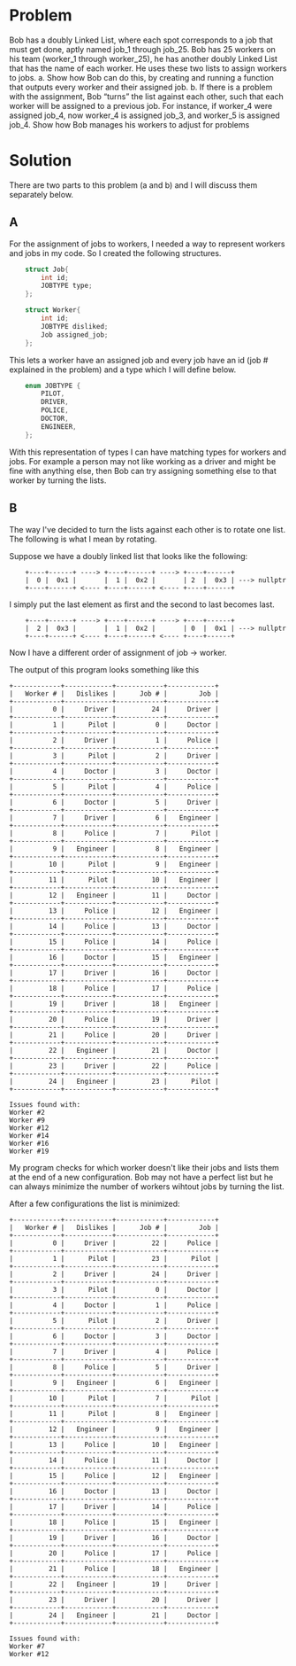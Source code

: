 # Problem

Bob has a doubly Linked List, where each spot corresponds to a job that must get done,
aptly named job_1 through job_25. Bob has 25 workers on his team (worker_1 through
worker_25), he has another doubly Linked List that has the name of each worker. He
uses these two lists to assign workers to jobs.
    a. Show how Bob can do this, by creating and running a function that outputs every
worker and their assigned job.
    b. If there is a problem with the assignment, Bob “turns” the list against each other,
such that each worker will be assigned to a previous job. For instance, if
worker_4 were assigned job_4, now worker_4 is assigned job_3, and worker_5 is
assigned job_4. Show how Bob manages his workers to adjust for problems

# Solution

There are two parts to this problem (a and b) and I will discuss them separately below.

## A

For the assignment of jobs to workers, I needed a way to represent workers and jobs in my code. So I created the following structures.

```cpp
    struct Job{
        int id;
        JOBTYPE type;
    };

    struct Worker{
        int id;
        JOBTYPE disliked;
        Job assigned_job;
    };
```

This lets a worker have an assigned job and every job have an id (job # explained in the problem) and a type which I will define below.

```cpp
    enum JOBTYPE {
        PILOT,
        DRIVER,
        POLICE,
        DOCTOR,
        ENGINEER,
    };
```

With this representation of types I can have matching types for workers and jobs. For example a person may not like working as a driver and might be fine with anything else, then Bob can try assigning something else to that worker by turning the lists.



## B

The way I've decided to turn the lists against each other is to rotate one list. The following is what I mean by rotating.

Suppose we have a doubly linked list that looks like the following:
```
    +----+------+ ----> +----+------+ ----> +----+------+
    |  0 |  0x1 |       |  1 |  0x2 |       | 2  |  0x3 | ---> nullptr
    +----+------+ <---- +----+------+ <---- +----+------+
```

I simply put the last element as first and the second to last becomes last.
```
    +----+------+ ----> +----+------+ ----> +----+------+
    |  2 |  0x3 |       |  1 |  0x2 |       | 0  |  0x1 | ---> nullptr
    +----+------+ <---- +----+------+ <---- +----+------+
```

Now I have a different order of assignment of job -> worker.

The output of this program looks something like this
``` 
+------------+------------+------------+------------+
|   Worker # |   Dislikes |      Job # |        Job | 
+------------+------------+------------+------------+
|          0 |     Driver |         24 |     Driver | 
+------------+------------+------------+------------+
|          1 |      Pilot |          0 |     Doctor | 
+------------+------------+------------+------------+
|          2 |     Driver |          1 |     Police | 
+------------+------------+------------+------------+
|          3 |      Pilot |          2 |     Driver | 
+------------+------------+------------+------------+
|          4 |     Doctor |          3 |     Doctor | 
+------------+------------+------------+------------+
|          5 |      Pilot |          4 |     Police | 
+------------+------------+------------+------------+
|          6 |     Doctor |          5 |     Driver | 
+------------+------------+------------+------------+
|          7 |     Driver |          6 |   Engineer | 
+------------+------------+------------+------------+
|          8 |     Police |          7 |      Pilot | 
+------------+------------+------------+------------+
|          9 |   Engineer |          8 |   Engineer | 
+------------+------------+------------+------------+
|         10 |      Pilot |          9 |   Engineer | 
+------------+------------+------------+------------+
|         11 |      Pilot |         10 |   Engineer | 
+------------+------------+------------+------------+
|         12 |   Engineer |         11 |     Doctor | 
+------------+------------+------------+------------+
|         13 |     Police |         12 |   Engineer | 
+------------+------------+------------+------------+
|         14 |     Police |         13 |     Doctor | 
+------------+------------+------------+------------+
|         15 |     Police |         14 |     Police | 
+------------+------------+------------+------------+
|         16 |     Doctor |         15 |   Engineer | 
+------------+------------+------------+------------+
|         17 |     Driver |         16 |     Doctor | 
+------------+------------+------------+------------+
|         18 |     Police |         17 |     Police | 
+------------+------------+------------+------------+
|         19 |     Driver |         18 |   Engineer | 
+------------+------------+------------+------------+
|         20 |     Police |         19 |     Driver | 
+------------+------------+------------+------------+
|         21 |     Police |         20 |     Driver | 
+------------+------------+------------+------------+
|         22 |   Engineer |         21 |     Doctor | 
+------------+------------+------------+------------+
|         23 |     Driver |         22 |     Police | 
+------------+------------+------------+------------+
|         24 |   Engineer |         23 |      Pilot | 
+------------+------------+------------+------------+

Issues found with: 
Worker #2
Worker #9
Worker #12
Worker #14
Worker #16
Worker #19
```
My program checks for which worker doesn't like their jobs and lists them at the end of a new configuration. Bob may not have a perfect list but he can always minimize the number of workers wihtout jobs by turning the list.


After a few configurations the list is minimized:
```
+------------+------------+------------+------------+
|   Worker # |   Dislikes |      Job # |        Job | 
+------------+------------+------------+------------+
|          0 |     Driver |         22 |     Police | 
+------------+------------+------------+------------+
|          1 |      Pilot |         23 |      Pilot | 
+------------+------------+------------+------------+
|          2 |     Driver |         24 |     Driver | 
+------------+------------+------------+------------+
|          3 |      Pilot |          0 |     Doctor | 
+------------+------------+------------+------------+
|          4 |     Doctor |          1 |     Police | 
+------------+------------+------------+------------+
|          5 |      Pilot |          2 |     Driver | 
+------------+------------+------------+------------+
|          6 |     Doctor |          3 |     Doctor | 
+------------+------------+------------+------------+
|          7 |     Driver |          4 |     Police | 
+------------+------------+------------+------------+
|          8 |     Police |          5 |     Driver | 
+------------+------------+------------+------------+
|          9 |   Engineer |          6 |   Engineer | 
+------------+------------+------------+------------+
|         10 |      Pilot |          7 |      Pilot | 
+------------+------------+------------+------------+
|         11 |      Pilot |          8 |   Engineer | 
+------------+------------+------------+------------+
|         12 |   Engineer |          9 |   Engineer | 
+------------+------------+------------+------------+
|         13 |     Police |         10 |   Engineer | 
+------------+------------+------------+------------+
|         14 |     Police |         11 |     Doctor | 
+------------+------------+------------+------------+
|         15 |     Police |         12 |   Engineer | 
+------------+------------+------------+------------+
|         16 |     Doctor |         13 |     Doctor | 
+------------+------------+------------+------------+
|         17 |     Driver |         14 |     Police | 
+------------+------------+------------+------------+
|         18 |     Police |         15 |   Engineer | 
+------------+------------+------------+------------+
|         19 |     Driver |         16 |     Doctor | 
+------------+------------+------------+------------+
|         20 |     Police |         17 |     Police | 
+------------+------------+------------+------------+
|         21 |     Police |         18 |   Engineer | 
+------------+------------+------------+------------+
|         22 |   Engineer |         19 |     Driver | 
+------------+------------+------------+------------+
|         23 |     Driver |         20 |     Driver | 
+------------+------------+------------+------------+
|         24 |   Engineer |         21 |     Doctor | 
+------------+------------+------------+------------+

Issues found with: 
Worker #7
Worker #12
```